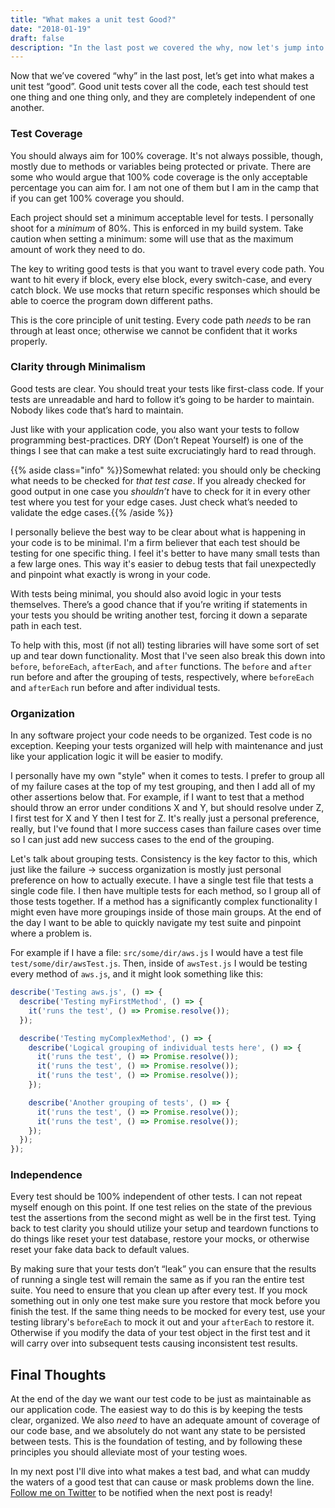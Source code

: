 ```yaml
---
title: "What makes a unit test Good?"
date: "2018-01-19"
draft: false
description: "In the last post we covered the why, now let's jump into what makes a unit test good."
---
```


Now that we’ve covered “why” in the last post, let’s get into what makes a unit test “good”. Good unit tests cover all the code, each test should test one thing and one thing only, and they are completely independent of one another.
<!--more-->

### Test Coverage
You should always aim for 100% coverage. It's not always possible, though, mostly due to methods or variables being protected or private. There are some who would argue that 100% code coverage is the only acceptable percentage you can aim for. I am not one of them but I am in the camp that if you can get 100% coverage you should.

Each project should set a minimum acceptable level for tests. I personally shoot for a _minimum_ of 80%. This is enforced in my build system. Take caution when setting a minimum: some will use that as the maximum amount of work they need to do.

The key to writing good tests is that you want to travel every code path. You want to hit every if block, every else block, every switch-case, and every catch block. We use mocks that return specific responses which should be able to coerce the program down different paths.

This is the core principle of unit testing. Every code path _needs_ to be ran through at least once; otherwise we cannot be confident that it works properly.

### Clarity through Minimalism
Good tests are clear. You should treat your tests like first-class code. If your tests are unreadable and hard to follow it’s going to be harder to maintain. Nobody likes code that’s hard to maintain.

Just like with your application code, you also want your tests to follow programming best-practices. DRY (Don’t Repeat Yourself) is one of the things I see that can make a test suite excruciatingly hard to read through.

{{% aside class="info" %}}Somewhat related: you should only be checking what needs to be checked for _that test case_. If you already checked for good output in one case you _shouldn’t_ have to check for it in every other test where you test for your edge cases. Just check what’s needed to validate the edge cases.{{% /aside %}}

I personally believe the best way to be clear about what is happening in your code is to be minimal. I'm a firm believer that each test should be testing for one specific thing. I feel it's better to have many small tests than a few large ones. This way it's easier to debug tests that fail unexpectedly and pinpoint what exactly is wrong in your code.

With tests being minimal, you should also avoid logic in your tests themselves. There’s a good chance that if you’re writing if statements in your tests you should be writing another test, forcing it down a separate path in each test.

To help with this, most (if not all) testing libraries will have some sort of set up and tear down functionality.  Most that I've seen also break this down into `before`, `beforeEach`, `afterEach`, and `after` functions. The `before` and `after` run before and after the grouping of tests, respectively, where `beforeEach` and `afterEach` run before and after individual tests.

### Organization
In any software project your code needs to be organized. Test code is no exception. Keeping your tests organized will help with maintenance and just like your application logic it will be easier to modify.

I personally have my own "style" when it comes to tests. I prefer to group all of my failure cases at the top of my test grouping, and then I add all of my other assertions below that. For example, if I want to test that a method should throw an error under conditions X and Y, but should resolve under Z, I first test for X and Y then I test for Z. It's really just a personal preference, really, but I've found that I more success cases than failure cases over time so I can just add new success cases to the end of the grouping.

Let's talk about grouping tests. Consistency is the key factor to this, which just like the failure -> success organization is mostly just personal preference on how to actually execute. I have a single test file that tests a single code file. I then have multiple tests for each method, so I group all of those tests together. If a method has a significantly complex functionality I might even have more groupings inside of those main groups. At the end of the day I want to be able to quickly navigate my test suite and pinpoint where a problem is.

For example if I have a file: `src/some/dir/aws.js` I would have a test file `test/some/dir/awsTest.js`. Then, inside of `awsTest.js` I would be testing every method of `aws.js`, and it might look something like this:

```JavaScript
describe('Testing aws.js', () => {
  describe('Testing myFirstMethod', () => {
    it('runs the test', () => Promise.resolve());
  });

  describe('Testing myComplexMethod', () => {
    describe('Logical grouping of individual tests here', () => {
      it('runs the test', () => Promise.resolve());
      it('runs the test', () => Promise.resolve());
      it('runs the test', () => Promise.resolve());
    });

    describe('Another grouping of tests', () => {
      it('runs the test', () => Promise.resolve());
      it('runs the test', () => Promise.resolve());
    });
  });
});
```

### Independence
Every test should be 100% independent of other tests. I can not repeat myself enough on this point. If one test relies on the state of the previous test the assertions from the second might as well be in the first test. Tying back to test clarity you should utilize your setup and teardown functions to do things like reset your test database, restore your mocks, or otherwise reset your fake data back to default values.

By making sure that your tests don’t “leak” you can ensure that the results of running a single test will remain the same as if you ran the entire test suite. You need to ensure that you clean up after every test. If you mock something out in only one test make sure you restore that mock before you finish the test. If the same thing needs to be mocked for every test, use your testing library's `beforeEach` to mock it out and your `afterEach` to restore it.  Otherwise if you modify the data of your test object in the first test and it will carry over into subsequent tests causing inconsistent test results.

## Final Thoughts
At the end of the day we want our test code to be just as maintainable as our application code. The easiest way to do this is by keeping the tests clear, organized. We also _need_ to have an adequate amount of coverage of our code base, and we absolutely do not want any state to be persisted between tests.  This is the foundation of testing, and by following these principles you should alleviate most of your testing woes.

In my next post I'll dive into what makes a test bad, and what can muddy the waters of a good test that can cause or mask problems down the line. [Follow me on Twitter](https://twitter.com/KirkBater) to be notified when the next post is ready!
